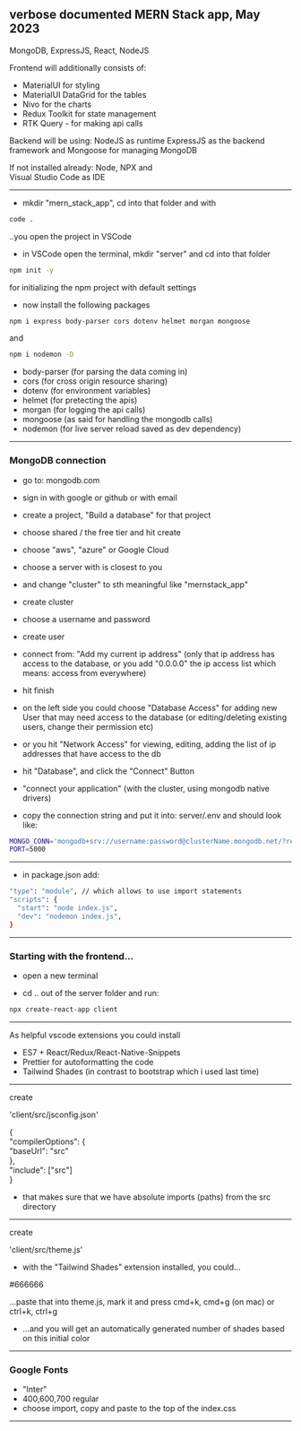 ## verbose documented MERN Stack app, May 2023


MongoDB,
ExpressJS,
React,
NodeJS

Frontend will additionally consists of:
- MaterialUI for styling
- MaterialUI DataGrid for the tables
- Nivo for the charts
- Redux Toolkit for state management
- RTK Query - for making api calls

Backend will be using:
NodeJS as runtime
ExpressJS as the backend framework
and Mongoose for managing MongoDB

If not installed already:
Node,
NPX and  
Visual Studio Code as IDE

---

- mkdir "mern_stack_app", cd into that folder and with 

```sh
code .
```

..you open the project in VSCode 

- in VSCode open the terminal, mkdir "server" and cd into that folder

```sh
npm init -y
```

for initializing the npm project with default settings

- now install the following packages

```sh
npm i express body-parser cors dotenv helmet morgan mongoose  
```

and

```sh
npm i nodemon -D   
```

- body-parser (for parsing the data coming in)
- cors (for cross origin resource sharing)
- dotenv (for environment variables)
- helmet (for pretecting the apis)
- morgan (for logging the api calls)
- mongoose (as said for handling the mongodb calls) 
- nodemon (for live server reload saved as dev dependency)

---

### MongoDB connection

- go to:  mongodb.com
- sign in with google or github or with email
- create a project, "Build a database" for that project
- choose shared / the free tier and hit create
- choose "aws", "azure" or Google Cloud
- choose a server with is closest to you
- and change "cluster" to sth meaningful like "mernstack_app" 
- create cluster
- choose a username and password
- create user

- connect from: "Add my current ip address" (only that ip address has 
access to the database, or you add "0.0.0.0" the ip access list which 
means: access from everywhere)
- hit finish

- on the left side you could choose "Database Access" for adding new User that 
may need access to the database (or editing/deleting existing users, change 
their permission etc)

- or you hit "Network Access" for viewing, editing, adding the list of ip addresses
that have access to the db

- hit "Database", and click the "Connect" Button

- "connect your application" (with the cluster, using mongodb native drivers)

- copy the connection string and put it into: server/.env and should look like:
```sh
MONGO_CONN='mongodb+srv://username:password@clusterName.mongodb.net/?retryWrites=true&w=major'
PORT=5000
```

---

- in package.json add:

```sh
"type": "module", // which allows to use import statements
"scripts": {
  "start": "node index.js",
  "dev": "nodemon index.js",
}
```
---

### Starting with the frontend...

- open a new terminal

- cd ..
out of the server folder and run:

```sh
npx create-react-app client
```

---

As helpful vscode extensions you could install

- ES7 + React/Redux/React-Native-Snippets
- Prettier for autoformatting the code
- Tailwind Shades (in contrast to bootstrap which i used last time)

---

create

'client/src/jsconfig.json'

{\
  "compilerOptions": { \
    "baseUrl": "src" \
  }, \
  "include": ["src"] \
} 

- that makes sure that we have absolute imports (paths) from the src directory

---

create

'client/src/theme.js'
- with the "Tailwind Shades" extension installed, you could...

#666666

...paste that into theme.js, mark it and press cmd+k, cmd+g (on mac)
or ctrl+k, ctrl+g

- ...and you will get an automatically generated number of shades based on this initial
color

---

### Google Fonts
- "Inter"
- 400,600,700 regular
- choose import, copy and paste to the top of the index.css

---



